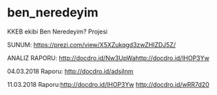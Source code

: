 # ben_neredeyim
KKEB ekibi Ben Neredeyim? Projesi

SUNUM: https://prezi.com/view/X5XZukqgd3zwZHlZDJ5Z/

ANALIZ RAPORU: http://docdro.id/Nw3UpWahttp://docdro.id/lHOP3Yw

04.03.2018 Raporu: http://docdro.id/adsjInm

11.03.2018 Raporu:http://docdro.id/lHOP3Yw   http://docdro.id/wRR7d20

